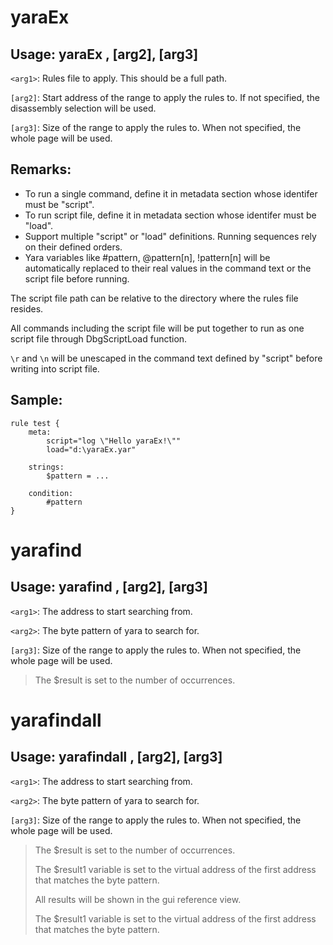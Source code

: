 # yaraEx

## Usage: yaraEx <arg1>, [arg2], [arg3]

`<arg1>`: Rules file to apply. This should be a full path.

`[arg2]`: Start address of the range to apply the rules to. If not specified, the disassembly selection will be used.

`[arg3]`: Size of the range to apply the rules to. When not specified, the whole page will be used.

## Remarks:

- To run a single command, define it in metadata section whose identifer must be "script".
- To run script file, define it in metadata section whose identifer must be "load".
- Support multiple "script" or "load" definitions. Running sequences rely on their defined orders.
- Yara variables like #pattern, @pattern[n], !pattern[n] will be automatically replaced to their real values
in the command text or the script file before running.

The script file path can be relative to the directory where the rules file resides.

All commands including the script file will be put together to run as one script file through DbgScriptLoad function.

`\r` and `\n` will be unescaped in the command text defined by "script" before writing into script file.

## Sample:
```
rule test {
    meta:
        script="log \"Hello yaraEx!\""
        load="d:\yaraEx.yar"

    strings:
        $pattern = ...
    
    condition:
        #pattern
}
```


# yarafind

## Usage: yarafind <arg1>, [arg2], [arg3]

`<arg1>`: The address to start searching from.

`<arg2>`: The byte pattern of yara to search for.

`[arg3]`: Size of the range to apply the rules to. When not specified, the whole page will be used.

>The $result is set to the number of occurrences.


# yarafindall

## Usage: yarafindall <arg1>, [arg2], [arg3]

`<arg1>`: The address to start searching from.

`<arg2>`: The byte pattern of yara to search for.

`[arg3]`: Size of the range to apply the rules to. When not specified, the whole page will be used.

>The $result is set to the number of occurrences.
> 
>The $result1 variable is set to the virtual address of the first address that matches the byte pattern.
> 
>All results will be shown in the gui reference view.
> 
>The $result1 variable is set to the virtual address of the first address that matches the byte pattern.
